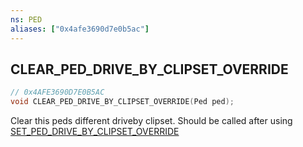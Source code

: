```yaml
---
ns: PED
aliases: ["0x4afe3690d7e0b5ac"]
---
```

## CLEAR_PED_DRIVE_BY_CLIPSET_OVERRIDE

```c
// 0x4AFE3690D7E0B5AC
void CLEAR_PED_DRIVE_BY_CLIPSET_OVERRIDE(Ped ped);
```

Clear this peds different driveby clipset. Should be called after using [SET_PED_DRIVE_BY_CLIPSET_OVERRIDE](#_0xED34AB6C5CB36520)

